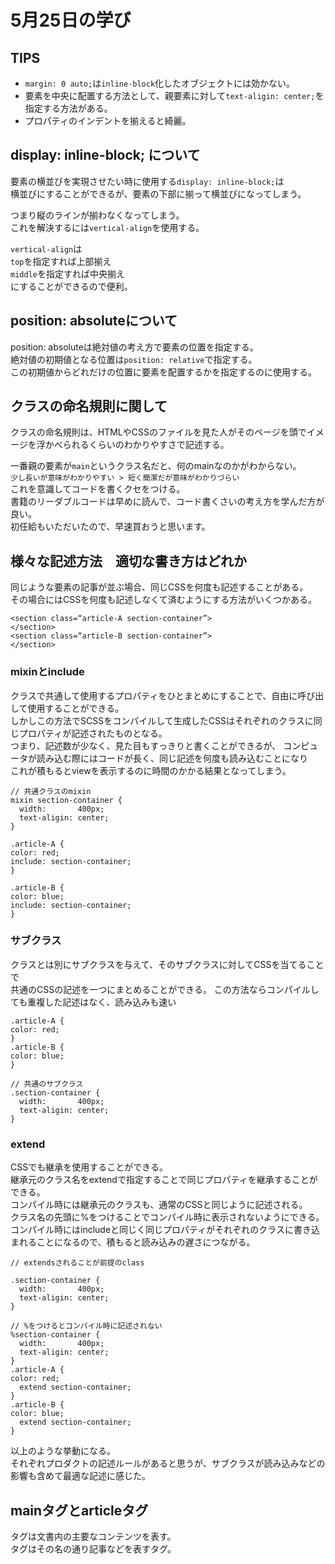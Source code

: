 # 5月25日の学び

## TIPS
- `margin: 0 auto;`は`inline-block`化したオブジェクトには効かない。
- 要素を中央に配置する方法として、親要素に対して`text-aligin: center;`を指定する方法がある。
- プロパティのインデントを揃えると綺麗。

## display: inline-block; について
要素の横並びを実現させたい時に使用する`display: inline-block;`は  
横並びにすることができるが、要素の下部に揃って横並びになってしまう。  

つまり縦のラインが揃わなくなってしまう。  
これを解決するには`vertical-align`を使用する。  

`vertical-align`は  
`top`を指定すれば上部揃え  
`middle`を指定すれば中央揃え  
にすることができるので便利。  

## position: absoluteについて
position: absoluteは絶対値の考え方で要素の位置を指定する。  
絶対値の初期値となる位置は`position: relative`で指定する。  
この初期値からどれだけの位置に要素を配置するかを指定するのに使用する。  

## クラスの命名規則に関して
クラスの命名規則は、HTMLやCSSのファイルを見た人がそのページを頭でイメージを浮かべられるくらいのわかりやすさで記述する。  

一番親の要素が`main`というクラス名だと、何のmainなのかがわからない。  
`少し長いが意味がわかりやすい > 短く簡潔だが意味がわかりづらい`  
これを意識してコードを書くクセをつける。  
書籍のリーダブルコードは早めに読んで、コード書くさいの考え方を学んだ方が良い。  
初任給もいただいたので、早速買おうと思います。  

## 様々な記述方法　適切な書き方はどれか
同じような要素の記事が並ぶ場合、同じCSSを何度も記述することがある。  
その場合にはCSSを何度も記述しなくて済むようにする方法がいくつかある。  
```
<section class=“article-A section-container”>
</section>
<section class=“article-B section-container”>
</section>
```
### mixinとinclude
クラスで共通して使用するプロパティをひとまとめにすることで、自由に呼び出して使用することができる。  
しかしこの方法でSCSSをコンパイルして生成したCSSはそれぞれのクラスに同じプロパティが記述されたものとなる。  
つまり、記述数が少なく、見た目もすっきりと書くことができるが、
コンピュータが読み込む際にはコードが長く、同じ記述を何度も読み込むことになり  
これが積もるとviewを表示するのに時間のかかる結果となってしまう。  
```
// 共通クラスのmixin
mixin section-container {
  width:       400px;
  text-aligin: center;
}

.article-A {
color: red;
include: section-container;
}

.article-B {
color: blue;
include: section-container;
}

```

### サブクラス
クラスとは別にサブクラスを与えて、そのサブクラスに対してCSSを当てることで  
共通のCSSの記述を一つにまとめることができる。
この方法ならコンパイルしても重複した記述はなく、読み込みも速い  
```
.article-A {
color: red;
}
.article-B {
color: blue;
}

// 共通のサブクラス
.section-container {
  width:       400px;
  text-aligin: center;
}
```

### extend
CSSでも継承を使用することができる。  
継承元のクラス名をextendで指定することで同じプロパティを継承することができる。  
コンパイル時には継承元のクラスも、通常のCSSと同じように記述される。  
クラス名の先頭に%をつけることでコンパイル時に表示されないようにできる。  
コンパイル時にはincludeと同じく同じプロパティがそれぞれのクラスに書き込まれることになるので、積もると読み込みの遅さにつながる。  

```
// extendsされることが前提のclass

.section-container {
  width:       400px;
  text-aligin: center;
}

// %をつけるとコンパイル時に記述されない
%section-container {
  width:       400px;
  text-aligin: center;
}
.article-A {
color: red;
  extend section-container;
}
.article-B {
color: blue;
  extend section-container;
}
```

以上のような挙動になる。  
それぞれプロダクトの記述ルールがあると思うが、サブクラスが読み込みなどの影響も含めて最適な記述に感じた。  

## mainタグとarticleタグ
<main>タグは文書内の主要なコンテンツを表す。  
<article>タグはその名の通り記事などを表すタグ。  

